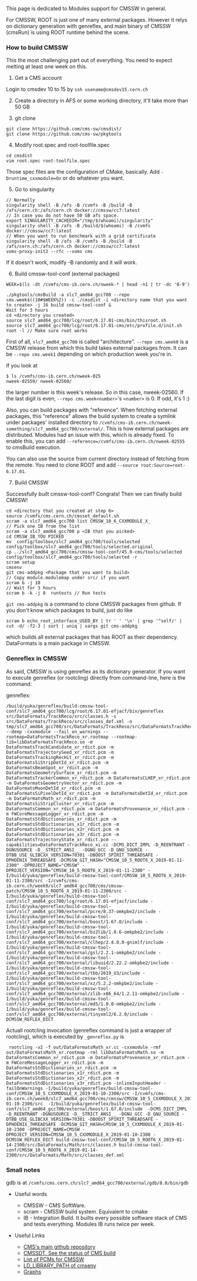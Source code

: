 This page is dedicated to Modules support for CMSSW in general.

For CMSSW, ROOT is just one of many external packages. However it relys on dictionary generation with genreflex, and main binary of CMSSW (cmsRun) is using ROOT runtime behind the scene.

### How to build CMSSW
This the most challenging part out of everything. You need to expect melting at least one week on this.

1. Get a CMS account

Login to cmsdev 10 to 15 by `ssh usename@cmsdev15.cern.ch`

2. Create a directory in AFS or some working directory, it'll take more than 50 GB

3. git clone

```
git clone https://github.com/cms-sw/cmsdist/
git clone https://github.com/cms-sw/pkgtools
```

4. Modify root.spec and root-toolfile.spec

```
cd cmsdist
vim root.spec root-toolfile.spec
```
Those spec files are the configuration of CMake, basically. Add `-Druntime_cxxmodule=On` or do whatever you want.

5. Go to singularity

```
// Normally
singularity shell -B /afs -B /cvmfs -B /build -B /afs/cern.ch:/afs/cern.ch docker://cmssw/cc7:latest
// In case you do not have 50 GB afs space.
export SINGULARITY_CACHEDIR="/tmp/$(whoami)/singularity"
singularity shell -B /afs -B /build/$(whoami) -B /cvmfs docker://cmssw/cc7:latest
// When you want to run benchmark with a grid certificate
singularity shell -B /afs -B /cvmfs -B /build -B /afs/cern.ch:/afs/cern.ch docker://cmssw/cc7:latest
voms-proxy-init2 --rfc --voms cms
```
If it doesn't work, modify -B randomly and it will work.

6. Build cmssw-tool-conf (external packages)

```
WEEK=$(ls -dt /cvmfs/cms-ib.cern.ch/nweek-* | head -n1 | tr -dc '0-9')

./pkgtools/cmsBuild -a slc7_amd64_gcc700 --repo cms.week$((10#$WEEK%2)) -c ./cmsdist -i <directory name that you want to create> -j 16 build cmssw-tool-conf &
Wait for 3 hours
cd <directory you created>
source slc7_amd64_gcc700/lcg/root/6.17.01-cms/bin/thisroot.sh
source slc7_amd64_gcc700/lcg/root/6.17.01-cms/etc/profile.d/init.sh
root -l // Make sure root works
```
First of all, `slc7_amd64_gcc700` is called "architecture". `--repo cms.week0` is a CMSSW release from which this build takes external packages from. It can be `--repo cms.week1` depending on which production week you're in.

If you look at
```
$ ls /cvmfs/cms-ib.cern.ch/nweek-025
nweek-02559/ nweek-02560/
```
the larger number is this week's release. So in this case, nweek-02560. If the last digit is even, `--repo cms.week<number>`'s `<number>` is 0. If odd, it's 1 :)

Also, you can build packages with "reference". When fetching external packages, this "reference" allows the build system to create a symlink under packages' installed directory to `/cvmfs/cms-ib.cern.ch/nweek-something/slc7_amd64_gcc700/external/`. This is how external packages are distributed. Modules had an issue with this, which is already fixed. To enable this, you can add `--reference=/cvmfs/cms-ib.cern.ch/nweek-02555` to cmsBuild execution.

You can also use the source from current directory instead of fetching from the remote. You need to clone ROOT and add `--source root:Source=root-6.17.01`.

7. Build CMSSW

Successfully built cmssw-tool-conf? Congrats! Then we can finally build CMSSW!

```
cd <directory that you created at step 6>
source /cvmfs/cms.cern.ch/cmsset_default.sh
scram -a slc7_amd64_gcc700 list CMSSW_10_6_CXXMODULE_X_
// Pick one IB from the list
scram -a slc7_amd64_gcc700 p <IB that you picked>
cd CMSSW_IB_YOU PICKED
mv  config/toolbox/slc7_amd64_gcc700/tools/selected config/toolbox/slc7_amd64_gcc700/tools/selected.original
cp ../slc7_amd64_gcc700/cms/cmssw-tool-conf/45.0-cms/tools/selected config/toolbox/slc7_amd64_gcc700/tools/selected -r
scram setup
cmsenv
git cms-addpkg <Package that you want to build>
// Copy module.modulemap under src/ if you want
scram b -j 10
// Wait for 3 hours
scram b -k -j 8  runtests // Run tests
```

`git cms-addpkg` is a command to clone CMSSW packages from github. If you don't know which packages to build, just do like
```
scram b echo_root_interface_USED_BY | tr ' ' '\n' | grep '^self/' | cut -d/ -f2-3 | sort | uniq | xargs git cms-addpkg
```
which builds all external packages that has ROOT as their dependency. DataFormats is a main package in CMSSW.

### Genreflex in CMSSW

As said, CMSSW is using genreflex as its dictionary generator. If you want to execute genreflex (or rootcling) directly from command-line, here is the command:

genreflex:
```
/build/yuka/genreflex/build-cmssw-tool-conf/slc7_amd64_gcc700/lcg/root/6.17.01-efjacf/bin/genreflex src/DataFormats/TrackReco/src/classes.h -s src/DataFormats/TrackReco/src/classes_def.xml -o tmp/slc7_amd64_gcc700/src/DataFormats/TrackReco/src/DataFormatsTrackReco/a/DataFormatsTrackReco_xr.cc --deep -cxxmodule --fail_on_warnings --rootmap=DataFormatsTrackReco_xr.rootmap --rootmap-lib=libDataFormatsTrackReco.so -m DataFormatsTrackCandidate_xr_rdict.pcm -m DataFormatsTrajectorySeed_xr_rdict.pcm -m DataFormatsTrackingRecHit_xr_rdict.pcm -m DataFormatsSiStripDetId_xr_rdict.pcm -m DataFormatsBeamSpot_xr_rdict.pcm -m DataFormatsGeometrySurface_xr_rdict.pcm -m DataFormatsTrackerCommon_xr_rdict.pcm -m DataFormatsCLHEP_xr_rdict.pcm -m DataFormatsGeometryVector_xr_rdict.pcm -m DataFormatsMuonDetId_xr_rdict.pcm -m DataFormatsSiPixelDetId_xr_rdict.pcm -m DataFormatsDetId_xr_rdict.pcm -m DataFormatsMath_xr_rdict.pcm -m DataFormatsSiStripCluster_xr_rdict.pcm -m DataFormatsCommon_xr_rdict.pcm -m DataFormatsProvenance_xr_rdict.pcm -m FWCoreMessageLogger_xr_rdict.pcm -m DataFormatsStdDictionaries_xr_rdict.pcm -m DataFormatsStdDictionaries_x1r_rdict.pcm -m DataFormatsStdDictionaries_x2r_rdict.pcm -m DataFormatsStdDictionaries_x3r_rdict.pcm -m DataFormatsTrajectoryState_xr_rdict.pcm --capabilities=DataFormatsTrackReco_xi.cc -DCMS_DICT_IMPL -D_REENTRANT -DGNUSOURCE -D__STRICT_ANSI__ -DGNU_GCC -D_GNU_SOURCE -DTBB_USE_GLIBCXX_VERSION=70301 -DBOOST_SPIRIT_THREADSAFE -DPHOENIX_THREADSAFE -DCMSSW_GIT_HASH="CMSSW_10_5_ROOT6_X_2019-01-11-2300" -DPROJECT_NAME="CMSSW" -DPROJECT_VERSION="CMSSW_10_5_ROOT6_X_2019-01-11-2300" -I/build/yuka/genreflex/build-cmssw-tool-conf/CMSSW_10_5_ROOT6_X_2019-01-11-2300/src -I/cvmfs/cms-ib.cern.ch/week0/slc7_amd64_gcc700/cms/cmssw-patch/CMSSW_10_5_ROOT6_X_2019-01-11-2300/src -I/build/yuka/genreflex/build-cmssw-tool-conf/slc7_amd64_gcc700/lcg/root/6.17.01-efjacf/include -I/build/yuka/genreflex/build-cmssw-tool-conf/slc7_amd64_gcc700/external/pcre/8.37-omkpbe2/include -I/build/yuka/genreflex/build-cmssw-tool-conf/slc7_amd64_gcc700/external/boost/1.67.0/include -I/build/yuka/genreflex/build-cmssw-tool-conf/slc7_amd64_gcc700/external/bz2lib/1.0.6-omkpbe2/include -I/build/yuka/genreflex/build-cmssw-tool-conf/slc7_amd64_gcc700/external/clhep/2.4.0.0-gnimlf/include -I/build/yuka/genreflex/build-cmssw-tool-conf/slc7_amd64_gcc700/external/gsl/2.2.1-omkpbe2/include -I/build/yuka/genreflex/build-cmssw-tool-conf/slc7_amd64_gcc700/external/libuuid/2.22.2-omkpbe2/include -I/build/yuka/genreflex/build-cmssw-tool-conf/slc7_amd64_gcc700/external/tbb/2019_U3/include -I/build/yuka/genreflex/build-cmssw-tool-conf/slc7_amd64_gcc700/external/xz/5.2.2-omkpbe2/include -I/build/yuka/genreflex/build-cmssw-tool-conf/slc7_amd64_gcc700/external/zlib-x86_64/1.2.11-omkpbe2/include -I/build/yuka/genreflex/build-cmssw-tool-conf/slc7_amd64_gcc700/external/md5/1.0.0-omkpbe2/include -I/build/yuka/genreflex/build-cmssw-tool-conf/slc7_amd64_gcc700/external/tinyxml2/6.2.0/include -DCMSSW_REFLEX_DICT
```

Actuall rootcling invocation (genreflex command is just a wrapper of rootcling), which is executed by `_genreflex.py` is
```
 rootcling -v2 -f out/DataFormatsMath_xr.cc -cxxmodule -rmf out/DataFormatsMath_xr.rootmap -rml libDataFormatsMath.so -m DataFormatsCommon_xr_rdict.pcm -m DataFormatsProvenance_xr_rdict.pcm -m FWCoreMessageLogger_xr_rdict.pcm -m DataFormatsStdDictionaries_xr_rdict.pcm -m DataFormatsStdDictionaries_x1r_rdict.pcm -m DataFormatsStdDictionaries_x2r_rdict.pcm -m DataFormatsStdDictionaries_x3r_rdict.pcm -inlineInputHeader -failOnWarnings -I/build/yuka/genreflex/build-cmssw-tool-conf/CMSSW_10_5_CXXMODULE_X_2019-01-10-2300/src -I/cvmfs/cms-ib.cern.ch/week0/slc7_amd64_gcc700/cms/cmssw/CMSSW_10_5_CXXMODULE_X_2019-01-10-2300/src  -I/build/yuka/genreflex/build-cmssw-tool-conf/slc7_amd64_gcc700/external/boost/1.67.0/include  -DCMS_DICT_IMPL -D_REENTRANT -DGNUSOURCE -D__STRICT_ANSI__ -DGNU_GCC -D_GNU_SOURCE -DTBB_USE_GLIBCXX_VERSION=70301 -DBOOST_SPIRIT_THREADSAFE -DPHOENIX_THREADSAFE -DCMSSW_GIT_HASH=CMSSW_10_5_CXXMODULE_X_2019-01-10-2300 -DPROJECT_NAME=CMSSW -DPROJECT_VERSION=CMSSW_10_5_CXXMODULE_X_2019-01-10-2300 -DCMSSW_REFLEX_DICT build-cmssw-tool-conf/CMSSW_10_5_ROOT6_X_2019-01-14-2300/src/DataFormats/Math/src/classes.h build-cmssw-tool-conf/CMSSW_10_5_ROOT6_X_2019-01-14-2300/src/DataFormats/Math/src/classes_def.xml
```

### Small notes

gdb is at `/cvmfs/cms.cern.ch/slc7_amd64_gcc700/external/gdb/8.0/bin/gdb`

* Useful words
   * CMSSW - CMS SoftWare.
   * scram - CMSSW build system. Equivalent to cmake
   * IB - Integration Build. It builts every possible software stack of CMS and tests everything. Modules IB runs twice per week.

* Useful Links
   * [CMS's main github repository](https://github.com/cms-sw)
   * [CMSSDT. See the status of CMS build](https://cmssdt.cern.ch/SDT/)
   * [List of PCMs for CMSSW](https://gist.github.com/yamaguchi1024/81133516da6c50f6ac6282041265630b)
   * [LD_LIBRARY_PATH of cmsenv](https://gist.github.com/yamaguchi1024/b2435ac1b4a80ea4ccf8f17e6dffd38b)
   * [Graphs](https://cmssdt.cern.ch/SDT/jenkins-artifacts/ib-dqm-tests/CMSSW_10_5_CXXMODULE_X_2019-01-08-2300/slc7_amd64_gcc700/150/memory_25202.0/mbGraph.html#?profile=performance.json&pid=_sum)
